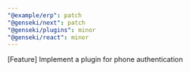 ```yaml
---
"@example/erp": patch
"@genseki/next": patch
"@genseki/plugins": minor
"@genseki/react": minor
---
```


[Feature] Implement a plugin for phone authentication
